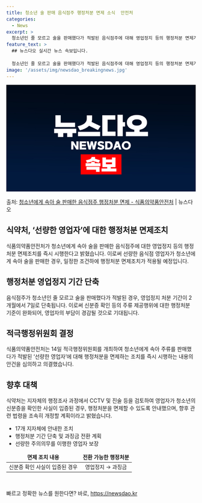 ```yaml
---
title: 청소년 술 판매 음식점주 행정처분 면제 소식  안전처
categories:
  - News
excerpt: >
  청소년인 줄 모르고 술을 판매했다가 적발된 음식점주에 대해 영업정지 등의 행정처분 면제가추진된다. 식품의약품…
feature_text: >
  ## 뉴스다오 실시간 뉴스 속보입니다.

  청소년인 줄 모르고 술을 판매했다가 적발된 음식점주에 대해 영업정지 등의 행정처분 면제가추진된다. 식품의약품…
image: '/assets/img/newsdao_breakingnews.jpg'
---
```


![뉴스다오 속보](/assets/img/newsdao_breakingnews.jpg)

<p>출처: <a href="https://newsdao.kr/3165" rel="dofollow">청소년에게 속아 술 판매한 음식점주 행정처분 면제 - 식품의약품안전처</a> | 뉴스다오</p>

<h2 data-ke-size="size26">식약처, ‘선량한 영업자’에 대한 행정처분 면제조치</h2>
<p data-ke-size="size16">식품의약품안전처가 청소년에게 속아 술을 판매한 음식점주에 대한 영업정지 등의 행정처분 면제조치를 즉시 시행한다고 밝혔습니다. 이로써 선량한 음식점 영업자가 청소년에게 속아 술을 판매한 경우, 일정한 조건하에 행정처분 면제조치가 적용될 예정입니다.</p>

<h2 data-ke-size="size26">행정처분 영업정지 기간 단축</h2>
<p data-ke-size="size16">음식점주가 청소년인 줄 모르고 술을 판매했다가 적발된 경우, 영업정지 처분 기간이 2개월에서 7일로 단축됩니다. 이로써 신분증 확인 등의 주류 제공행위에 대한 행정처분 기준이 완화되어, 영업자의 부담이 경감될 것으로 기대됩니다.</p>

<h2 data-ke-size="size26">적극행정위원회 결정</h2>
<p data-ke-size="size16">식품의약품안전처는 14일 적극행정위원회를 개최하여 청소년에게 속아 주류를 판매했다가 적발된 ‘선량한 영업자’에 대해 행정처분을 면제하는 조치를 즉시 시행하는 내용의 안건을 심의하고 의결했습니다.</p>

<h2 data-ke-size="size26">향후 대책</h2>
<p data-ke-size="size16">식약처는 지자체의 행정조사 과정에서 CCTV 및 진술 등을 검토하여 영업자가 청소년의 신분증을 확인한 사실이 입증된 경우, 행정처분을 면제할 수 있도록 안내했으며, 향후 관련 법령을 조속히 개정할 계획이라고 밝혔습니다.</p>
<ul>
<li>17개 지자체에 안내한 조치</li>
<li>행정처분 기간 단축 및 과징금 전환 계획</li>
<li>선량한 주의의무를 이행한 영업자 보장</li>
</ul>

<table>
<thead>
<tr>
<td style="text-align: center; height: 17px;"><b>면제 조치 내용</b></td>
<td style="text-align: center; height: 17px;"><b>전환 가능한 행정처분</b></td>
</tr>
</thead>
<tbody>
<tr>
<td style="text-align: center; height: 17px;">신분증 확인 사실이 입증된 경우</td>
<td style="text-align: center; height: 17px;">영업정지 → 과징금</td>
</tr>
</tbody>
</table>
<p data-ke-size="size16">&nbsp;</p> 

빠르고 정확한 뉴스를 원한다면? 바로, <a href="https://newsdao.kr" rel="dofollow">https://newsdao.kr</a>


